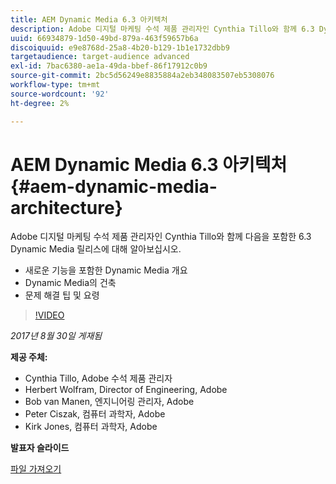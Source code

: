 ```yaml
---
title: AEM Dynamic Media 6.3 아키텍처
description: Adobe 디지털 마케팅 수석 제품 관리자인 Cynthia Tillo와 함께 6.3 Dynamic Media 릴리스에 대해 알아보십시오.
uuid: 66934879-1d50-49bd-879a-463f59657b6a
discoiquuid: e9e8768d-25a8-4b20-b129-1b1e1732dbb9
targetaudience: target-audience advanced
exl-id: 7bac6380-ae1a-49da-bbef-86f17912c0b9
source-git-commit: 2bc5d56249e8835884a2eb348083507eb5308076
workflow-type: tm+mt
source-wordcount: '92'
ht-degree: 2%

---
```


# AEM Dynamic Media 6.3 아키텍처{#aem-dynamic-media-architecture}

Adobe 디지털 마케팅 수석 제품 관리자인 Cynthia Tillo와 함께 다음을 포함한 6.3 Dynamic Media 릴리스에 대해 알아보십시오.

* 새로운 기능을 포함한 Dynamic Media 개요
* Dynamic Media의 건축
* 문제 해결 팁 및 요령

>[!VIDEO](https://video.tv.adobe.com/v/19570/?quality=9)

*2017년 8월 30일 게재됨*

**제공 주체:**

* Cynthia Tillo, Adobe 수석 제품 관리자
* Herbert Wolfram, Director of Engineering, Adobe
* Bob van Manen, 엔지니어링 관리자, Adobe
* Peter Ciszak, 컴퓨터 과학자, Adobe
* Kirk Jones, 컴퓨터 과학자, Adobe

**발표자 슬라이드**

[파일 가져오기](assets/dynamicmedia83017.pdf)
<!--
[Get back to the Overview](https://helpx.adobe.com/experience-manager/kt/eseminars/gems/aem-index.html)
-->
